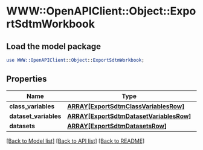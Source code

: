 # WWW::OpenAPIClient::Object::ExportSdtmWorkbook

## Load the model package
```perl
use WWW::OpenAPIClient::Object::ExportSdtmWorkbook;
```

## Properties
Name | Type | Description | Notes
------------ | ------------- | ------------- | -------------
**class_variables** | [**ARRAY[ExportSdtmClassVariablesRow]**](ExportSdtmClassVariablesRow.md) |  | [optional] 
**dataset_variables** | [**ARRAY[ExportSdtmDatasetVariablesRow]**](ExportSdtmDatasetVariablesRow.md) |  | [optional] 
**datasets** | [**ARRAY[ExportSdtmDatasetsRow]**](ExportSdtmDatasetsRow.md) |  | [optional] 

[[Back to Model list]](../README.md#documentation-for-models) [[Back to API list]](../README.md#documentation-for-api-endpoints) [[Back to README]](../README.md)



